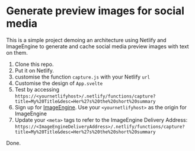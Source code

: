 # Generate preview images for social media

This is a simple project demoing an architecture using Netlify and ImageEngine to generate and cache social media preview images with text on them.

1. Clone this repo.
2. Put it on Netlify.
3. customise the function `capture.js` with your Netlify `url`
4. Customise the design of `App.svelte`
5. Test by accessing `https://<yournetlifyhost>/.netlify/functions/capture?title=My%20Title&desc=Her%27s%20the%20short%20summary`
6. Sign up for [ImageEngine](https://imageengine.io). Use your `<yournetlifyhost>` as the origin for ImageEngine
7. Update your `<meta>` tags to refer to the ImageEngine Delivery Address: `https://<ImageEngineDeliveryAddress>/.netlify/functions/capture?title=My%20Title&desc=Her%27s%20the%20short%20summary`

Done.

